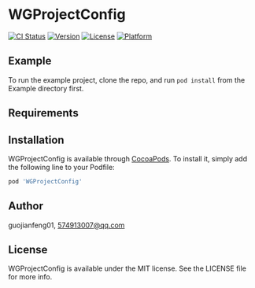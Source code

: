 # WGProjectConfig

[![CI Status](https://img.shields.io/travis/guojianfeng01/WGProjectConfig.svg?style=flat)](https://travis-ci.org/guojianfeng01/WGProjectConfig)
[![Version](https://img.shields.io/cocoapods/v/WGProjectConfig.svg?style=flat)](https://cocoapods.org/pods/WGProjectConfig)
[![License](https://img.shields.io/cocoapods/l/WGProjectConfig.svg?style=flat)](https://cocoapods.org/pods/WGProjectConfig)
[![Platform](https://img.shields.io/cocoapods/p/WGProjectConfig.svg?style=flat)](https://cocoapods.org/pods/WGProjectConfig)

## Example

To run the example project, clone the repo, and run `pod install` from the Example directory first.

## Requirements

## Installation

WGProjectConfig is available through [CocoaPods](https://cocoapods.org). To install
it, simply add the following line to your Podfile:

```ruby
pod 'WGProjectConfig'
```

## Author

guojianfeng01, 574913007@qq.com

## License

WGProjectConfig is available under the MIT license. See the LICENSE file for more info.

